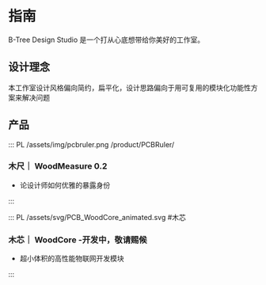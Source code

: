 # 指南

B-Tree Design Studio 是一个打从心底想带给你美好的工作室。

## 设计理念

本工作室设计风格偏向简约，扁平化，设计思路偏向于用可复用的模块化功能性方案来解决问题

## 产品

::: PL /assets/img/pcbruler.png /product/PCBRuler/

### 木尺｜ WoodMeasure 0.2

- 论设计师如何优雅的暴露身份

:::

::: PL /assets/svg/PCB_WoodCore_animated.svg #木芯

### 木芯｜ WoodCore -**开发中，敬请赐候**

- 超小体积的高性能物联网开发模块

:::
